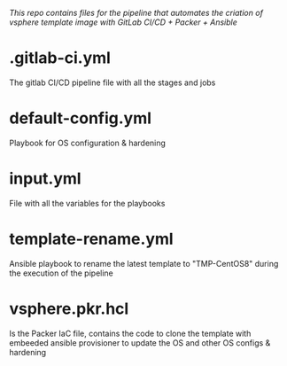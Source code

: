 *This repo contains files for the pipeline that automates the criation of vsphere template image with GitLab CI/CD + Packer + Ansible*

# .gitlab-ci.yml
The gitlab CI/CD pipeline file with all the stages and jobs

# default-config.yml
Playbook for OS configuration & hardening

# input.yml
File with all the variables for the playbooks

# template-rename.yml
Ansible playbook to rename the latest template to "TMP-CentOS8" during the execution of the pipeline

# vsphere.pkr.hcl
Is the Packer IaC file, contains the code to clone the template with embeeded ansible provisioner to update the OS and other OS configs & hardening